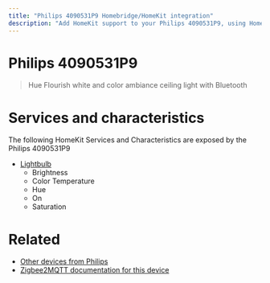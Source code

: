 ```yaml
---
title: "Philips 4090531P9 Homebridge/HomeKit integration"
description: "Add HomeKit support to your Philips 4090531P9, using Homebridge, Zigbee2MQTT and homebridge-z2m."
---
```

<!---
This file has been GENERATED using src/docgen/docgen.ts
DO NOT EDIT THIS FILE MANUALLY!
-->
# Philips 4090531P9
> Hue Flourish white and color ambiance ceiling light with Bluetooth


# Services and characteristics
The following HomeKit Services and Characteristics are exposed by
the Philips 4090531P9

* [Lightbulb](../../light.md)
  * Brightness
  * Color Temperature
  * Hue
  * On
  * Saturation


# Related
* [Other devices from Philips](../index.md#philips)
* [Zigbee2MQTT documentation for this device](https://www.zigbee2mqtt.io/devices/4090531P9.html)